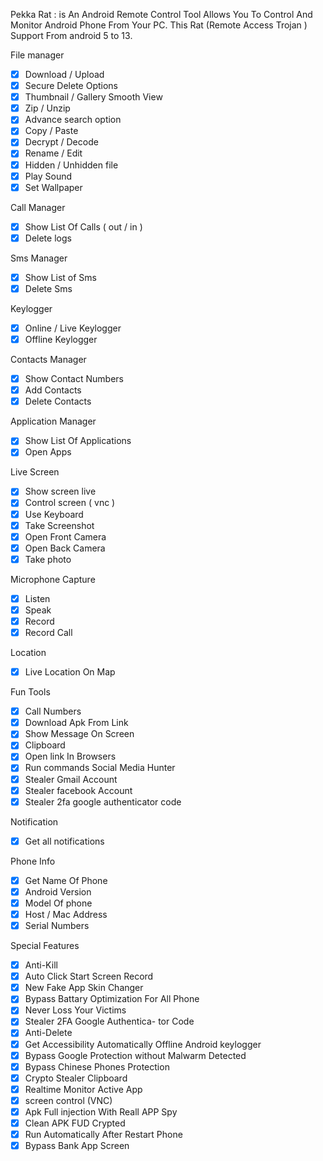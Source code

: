 

Pekka Rat : is An Android Remote Control Tool Allows You To Control And Monitor Android Phone From Your PC.  This Rat (Remote Access Trojan ) Support From android 5 to 13. 


File manager
- [x] Download / Upload
- [x] Secure Delete Options
- [x] Thumbnail / Gallery Smooth View
- [x] Zip / Unzip
- [x] Advance search option
- [x] Copy / Paste
- [x] Decrypt / Decode
- [x] Rename / Edit
- [x] Hidden / Unhidden file
- [x] Play Sound
- [x] Set Wallpaper 

Call Manager
- [x] Show List Of Calls ( out / in )
- [x] Delete logs

Sms Manager
- [x] Show List of Sms
- [x] Delete Sms

Keylogger
- [x] Online / Live Keylogger
- [x] Offline Keylogger

Contacts Manager
- [x] Show Contact Numbers
- [x] Add Contacts
- [x] Delete Contacts

Application Manager
- [x] Show List Of Applications
- [x] Open Apps

Live Screen
- [x] Show screen live
- [x] Control screen ( vnc )
- [x] Use Keyboard
- [x] Take Screenshot
- [x] Open Front Camera
- [x] Open Back Camera
- [x] Take photo

Microphone Capture
- [x] Listen
- [x] Speak
- [x] Record
- [x] Record Call

Location
- [x] Live Location On Map

Fun Tools
- [x] Call Numbers
- [x] Download Apk From Link
- [x] Show Message On Screen
- [x] Clipboard
- [x] Open link In Browsers
- [x] Run commands Social Media Hunter
- [x] Stealer Gmail Account
- [x] Stealer facebook Account
- [x] Stealer 2fa google authenticator code

Notification
- [x] Get all notifications

Phone Info
- [x] Get Name Of Phone
- [x] Android Version
- [x] Model Of phone
- [x] Host / Mac Address
- [x] Serial Numbers

Special Features 
- [x] Anti-Kill
- [x] Auto Click Start Screen Record
- [x] New Fake App Skin Changer
- [x] Bypass Battary Optimization For All Phone
- [x] Never Loss Your Victims
- [x] Stealer 2FA Google Authentica- tor Code
- [x] Anti-Delete
- [x] Get Accessibility Automatically Offline Android keylogger
- [x] Bypass Google Protection without Malwarm Detected
- [x] Bypass Chinese Phones Protection
- [x] Crypto Stealer Clipboard
- [x] Realtime Monitor Active App
- [x] screen control (VNC)
- [x] Apk Full injection With Reall APP Spy
- [x] Clean APK FUD Crypted
- [x] Run Automatically After Restart Phone
- [x] Bypass Bank App Screen
